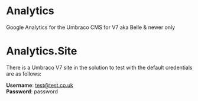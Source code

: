 Analytics
=========

Google Analytics for the Umbraco CMS for V7 aka Belle &amp; newer only


Analytics.Site
=========

There is a Umbraco V7 site in the solution to test with the default credentials are as follows:

**Username**: test@test.co.uk<br/>
**Password**: password

